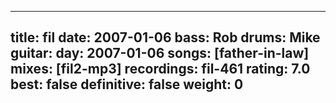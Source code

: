 
---
title: fil
date: 2007-01-06
bass:	Rob
drums:	Mike
guitar:	
day: 2007-01-06
songs: [father-in-law]
mixes: [fil2-mp3]
recordings: fil-461
rating: 7.0
best: false
definitive: false
weight: 0
---
